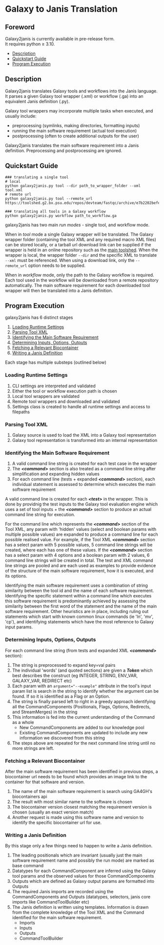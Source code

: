 

# Galaxy to Janis Translation

## Foreword

Galaxy2janis is currently available in pre-release form. <br>
It requires python ≥ 3.10. 

- [Description](#description)
- [Quickstart Guide](#quickstart-guide)
- [Program Execution](#program-execution)

## Description

Galaxy2janis translates Galaxy tools and workflows into the Janis language. It parses a given Galaxy tool wrapper (.xml) or workflow (.ga) into an equivalent Janis definition (.py).

Galaxy tool wrappers may incorporate multiple tasks when executed, and usually include:
- preprocessing (symlinks, making directories, formatting inputs)
- running the main software requirement (actual tool execution)
- postprocessing (often to create additional outputs for the user)

Galaxy2janis translates the main software requirement into a Janis definition. Preprocessing and postprocessing are ignored. 

## Quickstart Guide

```
### translating a single tool
# local
python galaxy2janis.py tool --dir path_to_wrapper_folder --xml tool.xml
# remote url 
python galaxy2janis.py tool --remote_url https://toolshed.g2.bx.psu.edu/repos/devteam/fastqc/archive/e7b2202befea.tar.gz

### translating all tools in a Galaxy workflow
python galaxy2janis.py workflow path_to_workflow.ga
```

galaxy2janis has two main *run modes* - single tool, and workflow mode.

When in *tool* mode a single Galaxy wrapper will be translated. The Galaxy wrapper folder (containing the tool XML and any required macro XML files) can be stored locally, or a tarball url download link can be supplied if the wrapper is held in an online repository such as the [main toolshed](https://toolshed.g2.bx.psu.edu/). When the wrapper is local, the wrapper folder `--dir` and the specific XML to translate `--xml` must be referenced. When using a download link, only the `--remote_url` option needs to be supplied. 

When in *workflow* mode, only the path to the Galaxy workflow is required. Each tool used in the workflow will be downloaded from a remote repository automatically. The main software requirement for each downloaded tool wrapper will then be translated into a Janis definition. 


## Program Execution

galaxy2janis has 6 distinct stages
1. [Loading Runtime Settings](#loading-runtime-settings)
2. [Parsing Tool XML](#parsing-tool-xml)
3. [Identifying the Main Software Requirement](#identifying-the-main-software-requirement)
4. [Determining Inputs, Options, Outputs](#determining-inputs,-options,-outputs)
5. [Fetching a Relevant Biocontainer](#fetching-a-relevant-biocontainer)
6. [Writing a Janis Definition](#writing-a-janis-definition)

Each stage has multiple substeps (outlined below)

### Loading Runtime Settings

1. CLI settings are interpreted and validated 
2. Either the tool or workflow execution path is chosen
3. Local tool wrappers are validated
4. Remote tool wrappers and downloaded and validated
5. Settings class is created to handle all runtime settings and access to filepaths

### Parsing Tool XML

1. Galaxy source is used to load the XML into a Galaxy tool representation
2. Galaxy tool representation is transformed into an internal representation

### Identifying the Main Software Requirement

1. A valid command line string is created for each test case in the wrapper
2. The ***\<command>*** section is also treated as a command line string after simplification and expanding hidden values
3. For each command line (tests + expanded ***\<command>*** section), each individual statement is assessed to determine which executes the main software requirement

A valid command line is created for each ***\<test>*** in the wrapper. This is done by providnig the test inputs to the Galaxy tool evaluation engine which uses a set of tool inputs + the ***\<command>*** section to produce an actual command line string for execution. 

For the command line which represents the ***\<command>*** section of the Tool XML, any param with 'hidden' values (select and boolean params with multiple possible values) are expanded to produce a command line for each possible realised value. For example, if the Tool XML ***\<command>*** section has a select param with 5 possible values, 5 command line strings will be created, where each has one of these values. If the ***\<command>*** section has a select param with 4 options and a boolean param with 2 values, 6 command line strings will be created in total. The test and XML command line strings are pooled and are each used as examples to provide evidence of the structure of the main software requirement, how it is executed, and its options. 

Identifying the main software requirement uses a combination of string similarity between the tool id and the name of each software requirement. Identifying the specific statement within a command line which executes this software requirement is predominantly achieved by assessing the similarity between the first word of the statement and the name of the main software requirement. Other heuristics are in place, including ruling out statements which start with known common linux commands (ie 'ln', 'mv', 'cp'), and identifying statements which have the most reference to Galaxy input params.

### Determining Inputs, Options, Outputs

For each command line string (from tests and expanded XML ***\<command>*** section):
1. The string is preprocessed to expand key=val pairs
2. The individual 'words' (and quoted sections) are given a ***Token*** which best describes the construct (eg INTEGER, STRING, ENV_VAR, GALAXY_VAR, REDIRECT etc)
3. Each param with an `argument="--example"` attribute in the tool's input param list is search in the string to identify whether the argument can be found. If so it is identified as a Flag or an Option. 
4. The string is finally parsed left to right in a greedy approach identifying all the CommandComponents (Positionals, Flags, Options, Redirects, and StreamMerges) in the string
5. This information is fed into the current understanding of the Command as a whole
    - New CommandComponents are added to our knowledge pool
    - Existing CommandComponents are updated to include any new information we discovered from this string
6. The steps above are repeated for the next command line string until no more strings are left. 

### Fetching a Relevant Biocontainer

After the main software requirement has been identified in previous steps, a biocontainer url needs to be found which provides an image link to the container for that software and version. 

1. The name of the main software requirement is search using GA4GH's biocontainers api
2. The result with most similar name to the software is chosen
3. The biocontainer version closest matching the requirement version is chosen (usually an exact version match)
4. Another request is made using this software name and version to identify the specific biocontainer url for use. 

### Writing a Janis Definition

By this stage only a few things need to happen to write a Janis definition. 

1. The leading positionals which are invariant (usually just the main software requirement name and possibly the run mode) are marked as base command
2. Datatypes for each CommandComponent are inferred using the Galaxy tool params and the observed values for those CommandComponents
3. Outputs which are defined as Galaxy output params are formatted into Outputs
4. The required Janis imports are recorded using the CommandComponents and Outputs (datatypes, selectors, janis core imports like CommandToolBuilder etc)
5. The Janis definition is written using templates. Information is drawn from the complete knowledge of the Tool XML and the Command identified for the main software requirement. 
    - Imports
    - Inputs
    - Outputs
    - CommandToolBuilder

